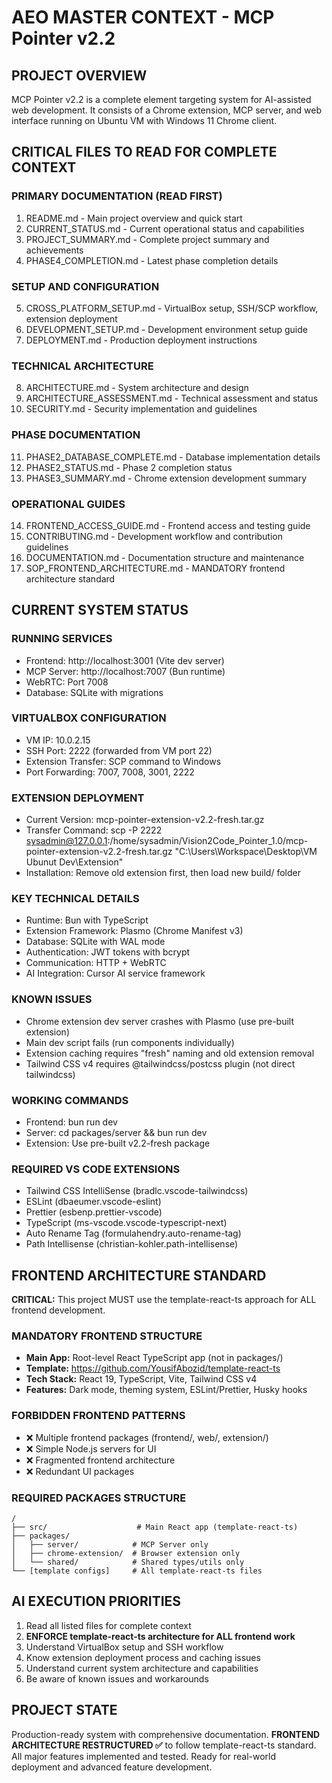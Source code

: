 # AEO MASTER CONTEXT - MCP Pointer v2.2

## PROJECT OVERVIEW
MCP Pointer v2.2 is a complete element targeting system for AI-assisted web development. It consists of a Chrome extension, MCP server, and web interface running on Ubuntu VM with Windows 11 Chrome client.

## CRITICAL FILES TO READ FOR COMPLETE CONTEXT

### PRIMARY DOCUMENTATION (READ FIRST)
1. README.md - Main project overview and quick start
2. CURRENT_STATUS.md - Current operational status and capabilities
3. PROJECT_SUMMARY.md - Complete project summary and achievements
4. PHASE4_COMPLETION.md - Latest phase completion details

### SETUP AND CONFIGURATION
5. CROSS_PLATFORM_SETUP.md - VirtualBox setup, SSH/SCP workflow, extension deployment
6. DEVELOPMENT_SETUP.md - Development environment setup guide
7. DEPLOYMENT.md - Production deployment instructions

### TECHNICAL ARCHITECTURE
8. ARCHITECTURE.md - System architecture and design
9. ARCHITECTURE_ASSESSMENT.md - Technical assessment and status
10. SECURITY.md - Security implementation and guidelines

### PHASE DOCUMENTATION
11. PHASE2_DATABASE_COMPLETE.md - Database implementation details
12. PHASE2_STATUS.md - Phase 2 completion status
13. PHASE3_SUMMARY.md - Chrome extension development summary

### OPERATIONAL GUIDES
14. FRONTEND_ACCESS_GUIDE.md - Frontend access and testing guide
15. CONTRIBUTING.md - Development workflow and contribution guidelines
16. DOCUMENTATION.md - Documentation structure and maintenance
17. SOP_FRONTEND_ARCHITECTURE.md - MANDATORY frontend architecture standard

## CURRENT SYSTEM STATUS

### RUNNING SERVICES
- Frontend: http://localhost:3001 (Vite dev server)
- MCP Server: http://localhost:7007 (Bun runtime)
- WebRTC: Port 7008
- Database: SQLite with migrations

### VIRTUALBOX CONFIGURATION
- VM IP: 10.0.2.15
- SSH Port: 2222 (forwarded from VM port 22)
- Extension Transfer: SCP command to Windows
- Port Forwarding: 7007, 7008, 3001, 2222

### EXTENSION DEPLOYMENT
- Current Version: mcp-pointer-extension-v2.2-fresh.tar.gz
- Transfer Command: scp -P 2222 sysadmin@127.0.0.1:/home/sysadmin/Vision2Code_Pointer_1.0/mcp-pointer-extension-v2.2-fresh.tar.gz "C:\Users\Workspace\Desktop\VM Ubunut Dev\Extension"
- Installation: Remove old extension first, then load new build/ folder

### KEY TECHNICAL DETAILS
- Runtime: Bun with TypeScript
- Extension Framework: Plasmo (Chrome Manifest v3)
- Database: SQLite with WAL mode
- Authentication: JWT tokens with bcrypt
- Communication: HTTP + WebRTC
- AI Integration: Cursor AI service framework

### KNOWN ISSUES
- Chrome extension dev server crashes with Plasmo (use pre-built extension)
- Main dev script fails (run components individually)
- Extension caching requires "fresh" naming and old extension removal
- Tailwind CSS v4 requires @tailwindcss/postcss plugin (not direct tailwindcss)

### WORKING COMMANDS
- Frontend: bun run dev
- Server: cd packages/server && bun run dev
- Extension: Use pre-built v2.2-fresh package

### REQUIRED VS CODE EXTENSIONS
- Tailwind CSS IntelliSense (bradlc.vscode-tailwindcss)
- ESLint (dbaeumer.vscode-eslint)
- Prettier (esbenp.prettier-vscode)
- TypeScript (ms-vscode.vscode-typescript-next)
- Auto Rename Tag (formulahendry.auto-rename-tag)
- Path Intellisense (christian-kohler.path-intellisense)

## FRONTEND ARCHITECTURE STANDARD
**CRITICAL:** This project MUST use the template-react-ts approach for ALL frontend development.

### MANDATORY FRONTEND STRUCTURE
- **Main App:** Root-level React TypeScript app (not in packages/)
- **Template:** https://github.com/YousifAbozid/template-react-ts
- **Tech Stack:** React 19, TypeScript, Vite, Tailwind CSS v4
- **Features:** Dark mode, theming system, ESLint/Prettier, Husky hooks

### FORBIDDEN FRONTEND PATTERNS
- ❌ Multiple frontend packages (frontend/, web/, extension/)
- ❌ Simple Node.js servers for UI
- ❌ Fragmented frontend architecture
- ❌ Redundant UI packages

### REQUIRED PACKAGES STRUCTURE
```
/
├── src/                    # Main React app (template-react-ts)
├── packages/
│   ├── server/            # MCP Server only
│   ├── chrome-extension/  # Browser extension only
│   └── shared/            # Shared types/utils only
└── [template configs]     # All template-react-ts files
```

## AI EXECUTION PRIORITIES
1. Read all listed files for complete context
2. **ENFORCE template-react-ts architecture for ALL frontend work**
3. Understand VirtualBox setup and SSH workflow
4. Know extension deployment process and caching issues
5. Understand current system architecture and capabilities
6. Be aware of known issues and workarounds

## PROJECT STATE
Production-ready system with comprehensive documentation. **FRONTEND ARCHITECTURE RESTRUCTURED ✅** to follow template-react-ts standard. All major features implemented and tested. Ready for real-world deployment and advanced feature development.
